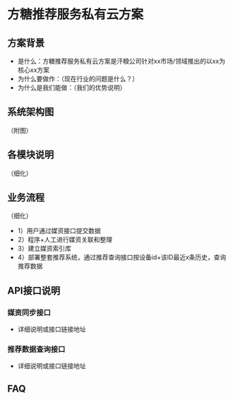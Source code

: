 # 方糖推荐服务私有云方案

## 方案背景
- 是什么：方糖推荐服务私有云方案是汗粮公司针对xx市场/领域推出的以xx为核心xx方案
- 为什么要做作：（现在行业的问题是什么？）
- 为什么是我们能做：（我们的优势说明）

## 系统架构图

（附图）

## 各模块说明

（细化）

## 业务流程
（细化）
- 1）用户通过媒资接口提交数据
- 2）程序+人工进行媒资关联和整理
- 3）建立媒资索引库
- 4）部署整套推荐系统，通过推荐查询接口按设备id+该ID最近x条历史，查询推荐数据

## API接口说明

### 媒资同步接口
- 详细说明或接口链接地址

### 推荐数据查询接口
- 详细说明或接口链接地址

## FAQ
